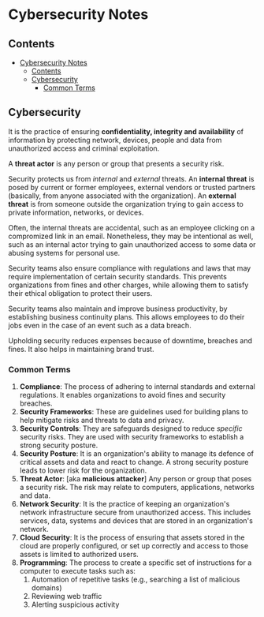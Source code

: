 # Cybersecurity Notes

## Contents

- [Cybersecurity Notes](#cybersecurity-notes)
  - [Contents](#contents)
  - [Cybersecurity](#cybersecurity)
    - [Common Terms](#common-terms)

## Cybersecurity

It is the practice of ensuring **confidentiality, integrity and availability** of information by protecting network, devices, people and data from unauthorized access and criminal exploitation.

A **threat actor** is any person or group that presents a security risk.

Security protects us from _internal_ and _external_ threats. An **internal threat** is posed by current or former employees, external vendors or trusted partners (basically, from anyone associated with the organization). An **external threat** is from someone outside the organization trying to gain access to private information, networks, or devices.

Often, the internal threats are accidental, such as an employee clicking on a compromized link in an email. Nonetheless, they may be intentional as well, such as an internal actor trying to gain unauthorized access to some data or abusing systems for personal use.

Security teams also ensure compliance with regulations and laws that may require implementation of certain security standards. This prevents organizations from fines and other charges, while allowing them to satisfy their ethical obligation to protect their users.

Security teams also maintain and improve business productivity, by establishing business continuity plans. This allows employees to do their jobs even in the case of an event such as a data breach.

Upholding security reduces expenses because of downtime, breaches and fines. It also helps in maintaining brand trust.

### Common Terms

1. **Compliance**: The process of adhering to internal standards and external regulations. It enables organizations to avoid fines and security breaches.
2. **Security Frameworks**: These are guidelines used for building plans to help mitigate risks and threats to data and privacy.
3. **Security Controls**: They are safeguards designed to reduce _specific_ security risks. They are used with security frameworks to establish a strong security posture.
4. **Security Posture**: It is an organization's ability to manage its defence of critical assets and data and react to change. A strong security posture leads to lower risk for the organization.
5. **Threat Actor**: [aka **malicious attacker**] Any person or group that poses a security risk. The risk may relate to computers, applications, networks and data.
6. **Network Security**: It is the practice of keeping an organization's network infrastructure secure from unauthorized access. This includes services, data, systems and devices that are stored in an organization's network.
7. **Cloud Security**: It is the process of ensuring that assets stored in the cloud are properly configured, or set up correctly and access to those assets is limited to authorized users.
8. **Programming**: The process to create a specific set of instructions for a computer to execute tasks such as:
   1. Automation of repetitive tasks (e.g., searching a list of malicious domains)
   2. Reviewing web traffic
   3. Alerting suspicious activity

